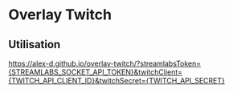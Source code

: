 # Overlay Twitch

## Utilisation

https://alex-d.github.io/overlay-twitch/?streamlabsToken={STREAMLABS_SOCKET_API_TOKEN}&twitchClient={TWITCH_API_CLIENT_ID}&twitchSecret={TWITCH_API_SECRET}

